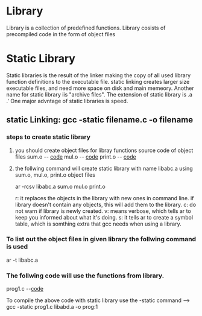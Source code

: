 <h1>Library</h1>

Library is a collection of predefined functions. Library cosists of precompiled code in the form of object files

<h1> Static Library </h1>

Static libraries is the result of the linker making the copy of all used library function definitions to the executable file.
static linking creates larger size executable files, and need more space on disk and main memeory. Another name for static library iis "archive files". 
The extension of static library is .a .'
One major advntage of static libraries is speed.

<h2>static Linking: gcc -static filename.c -o filename </h2>

<h3>steps to create static library </h3>

1. you should create object files for libray functions 
 	source code of object files
            sum.o -- <a href="https://github.com/lakshminarayana8522/Advanced-C/tree/main/StaticLibrary/sum.c">code</a>
	    mul.o -- <a href="https://github.com/lakshminarayana8522/Advanced-C/tree/main/StaticLibrary/mul.c">code</a>
            print.o -- <a href="https://github.com/lakshminarayana8522/Advanced-C/tree/main/StaticLibrary/print.c">code</a>

2. the follwing command will create static library with name libabc.a using sum.o, mul.o, print.o object files
    
    ar -rcsv libabc.a sum.o mul.o print.o 
      
      r: it replaces the objects in the library with new ones in command line. if library doesn't contain any objects, this will add them to the library.
      c: do not warn if library is newly created.
      v: means verbose, which tells ar to keep you informed about what it's doing.
      s: it tells ar to create a symbol table, which is somthing extra that gcc needs when using a library.

<h3> To list out the object files in given library the follwing command is used </h3>

 ar -t libabc.a

 <h3> The follwing code will use the functions from library. </h3>
 
   prog1.c --<a href="https://github.com/lakshminarayana8522/Advanced-C/tree/main/StaticLibrary/prog1.c">code<a>

   To compile the above code with static library use the -static command --> gcc -static prog1.c libabd.a -o prog:1
